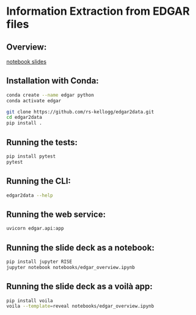 # Information Extraction from EDGAR files

## Overview: 

[notebook slides](https://nbviewer.jupyter.org/format/slides/github/rs-kellogg/edgar2data/blob/main/notebooks/edgar_overview.ipynb)

## Installation with Conda:

```bash
conda create --name edgar python
conda activate edgar

git clone https://github.com/rs-kellogg/edgar2data.git
cd edgar2data
pip install .
```

## Running the tests:

```bash
pip install pytest
pytest
```

## Running the CLI:

```bash
edgar2data --help
```

## Running the web service:

```bash
uvicorn edgar.api:app
```

## Running the slide deck as a notebook:
```bash
pip install jupyter RISE
jupyter notebook notebooks/edgar_overview.ipynb
```

## Running the slide deck as a voilà app:
```bash
pip install voila
voila --template=reveal notebooks/edgar_overview.ipynb
```


